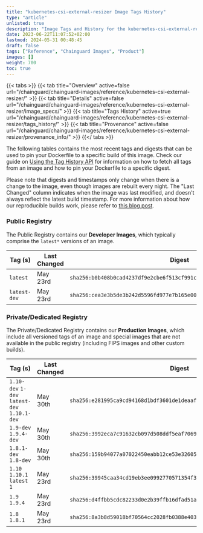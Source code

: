```yaml
---
title: "kubernetes-csi-external-resizer Image Tags History"
type: "article"
unlisted: true
description: "Image Tags and History for the kubernetes-csi-external-resizer Chainguard Image"
date: 2023-06-22T11:07:52+02:00
lastmod: 2024-05-31 00:48:45
draft: false
tags: ["Reference", "Chainguard Images", "Product"]
images: []
weight: 700
toc: true
---
```


{{< tabs >}}
{{< tab title="Overview" active=false url="/chainguard/chainguard-images/reference/kubernetes-csi-external-resizer/" >}}
{{< tab title="Details" active=false url="/chainguard/chainguard-images/reference/kubernetes-csi-external-resizer/image_specs/" >}}
{{< tab title="Tags History" active=true url="/chainguard/chainguard-images/reference/kubernetes-csi-external-resizer/tags_history/" >}}
{{< tab title="Provenance" active=false url="/chainguard/chainguard-images/reference/kubernetes-csi-external-resizer/provenance_info/" >}}
{{</ tabs >}}

The following tables contains the most recent tags and digests that can be used to pin your Dockerfile to a specific build of this image. Check our guide on [Using the Tag History API](/chainguard/chainguard-images/using-the-tag-history-api/) for information on how to fetch all tags from an image and how to pin your Dockerfile to a specific digest.

Please note that digests and timestamps only change when there is a change to the image, even though images are rebuilt every night. The "Last Changed" column indicates when the image was last modified, and doesn't always reflect the latest build timestamp. For more information about how our reproducible builds work, please refer to [this blog post](https://www.chainguard.dev/unchained/reproducing-chainguards-reproducible-image-builds).

### Public Registry
The Public Registry contains our **Developer Images**, which typically comprise the `latest*` versions of an image.

| Tag (s)       | Last Changed | Digest                                                                    |
|---------------|--------------|---------------------------------------------------------------------------|
|  `latest`     | May 23rd     | `sha256:b0b408b0cad4237df9e2cbe6f513cf991cae38f765a76aad2acedc59e408fd3a` |
|  `latest-dev` | May 23rd     | `sha256:cea3e3b5de3b242d5596fd977e7b165e00d1d92b0601cdb91ac2054d1c1a4130` |


### Private/Dedicated Registry
The Private/Dedicated Registry contains our **Production Images**, which include all versioned tags of an image and special images that are not available in the public registry (including FIPS images and other custom builds).

| Tag (s)                                       | Last Changed | Digest                                                                    |
|-----------------------------------------------|--------------|---------------------------------------------------------------------------|
|  `1.10-dev` `1-dev` `latest-dev` `1.10.1-dev` | May 30th     | `sha256:e281995ca9cd94168d1bdf3601de1deaaf074b5919b7051d248b7d1aa0cdbf5b` |
|  `1.9-dev` `1.9.4-dev`                        | May 30th     | `sha256:3992eca7c91632cb097d508ddf5eaf7069ab257cf728bccc4992e3fe99056f04` |
|  `1.8.1-dev` `1.8-dev`                        | May 30th     | `sha256:159b94077a07022450eabb12ce53e32605ff8e65878c126687479ee7d0840c73` |
|  `1.10` `1.10.1` `latest` `1`                 | May 23rd     | `sha256:39945caa34cd19eb3ee0992770571354f315c965eb7ee3bca2dd1194ae7bd210` |
|  `1.9` `1.9.4`                                | May 23rd     | `sha256:d4ffbb5cdc82233d0e2b39ffb16dfad51ac849e2b3009cd8875c5d2342b73271` |
|  `1.8` `1.8.1`                                | May 23rd     | `sha256:8a3b8d59018bf70564cc2028fb0388e4031839ddf696751ef1578b78e7a107fb` |

